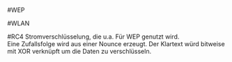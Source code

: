 #WEP

#WLAN

#RC4
Stromverschlüsselung, die u.a. Für WEP genutzt wird.  
Eine Zufallsfolge wird aus einer Nounce erzeugt. Der Klartext würd bitweise mit XOR verknüpft um die Daten zu verschlüsseln.
